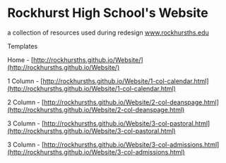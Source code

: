 Rockhurst High School's Website
=======
a collection of resources used during redesign
www.rockhursths.edu

Templates

Home - [http://rockhursths.github.io/Website/](http://rockhursths.github.io/Website/)

1 Column - [http://rockhursths.github.io/Website/1-col-calendar.html](http://rockhursths.github.io/Website/1-col-calendar.html)

2 Column - [http://rockhursths.github.io/Website/2-col-deanspage.html](http://rockhursths.github.io/Website/2-col-deanspage.html)

3 Column - [http://rockhursths.github.io/Website/3-col-pastoral.html](http://rockhursths.github.io/Website/3-col-pastoral.html)

3 Column - [http://rockhursths.github.io/Website/3-col-admissions.html](http://rockhursths.github.io/Website/3-col-admissions.html)
